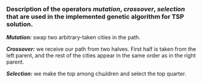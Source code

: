 ### Description of the operators _mutation_, _crossover_, _selection_ that are used in the implemented genetic algorithm for TSP solution.

___Mutation:___ swap two arbitrary-taken cities in the path.

___Crossover:___ we receive our path from two halves. First half  is taken from the left parent, and the rest of the cities appear in the same order as in the right parent.

___Selection:___ we make the top among chшldren and select the top quarter.
